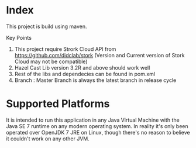 Index
=====
This project is build using maven. 

Key Points

1) This project require Strork Cloud API from https://github.com/didclab/stork (Version and Current version of  Stork Cloud may not be compatible)
2) Hazel Cast Lib version 3.2R and above should work well
3) Rest of the libs and dependecies can be found in pom.xml
4) Branch : Master Branch is always the latest branch in release cycle

Supported Platforms
======================

It is intended to run this application in any Java Virtual Machine with the Java SE 7 runtime on any modern operating system. In reality it's only been operated over OpenJDK 7 JRE on Linux, though there's no reason to believe it couldn't work on any other JVM.

